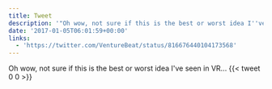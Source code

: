 ```yaml
---
title: Tweet
description: '"Oh wow, not sure if this is the best or worst idea I''ve seen in VR... "'
date: '2017-01-05T06:01:59+00:00'
links:
  - 'https://twitter.com/VentureBeat/status/816676440104173568'
---
```

Oh wow, not sure if this is the best or worst idea I've seen in VR... 
      {{< tweet 0 0 >}}
    
